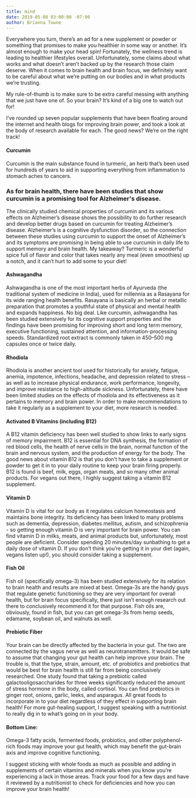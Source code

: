 ```yaml
---
title: mind
date: 2019-05-08 03:00:00 -07:00
author: Brianna Towne
---
```


Everywhere you turn, there’s an ad for a new supplement or powder or something that promises to make you healthier in some way or another. It’s almost enough to make your head spin! Fortunately, the wellness trend is leading to healthier lifestyles overall. Unfortunately, some claims about what works and what doesn’t aren’t backed up by the research those claim deserve. When it comes to brain health and brain focus, we definitely want to be careful about what we’re putting on our bodies and in what products we’re trusting. 

My rule-of-thumb is to make sure to be extra careful messing with anything that we just have one of. So your brain? It’s kind of a big one to watch out for!

I’ve rounded up seven popular supplements that have been floating around the internet and health blogs for improving brain power, and took a look at the body of research available for each. The good news? We’re on the right track!
 
#### Curcumin

Curcumin is the main substance found in turmeric, an herb that’s been used for hundreds of years to aid in supporting everything from inflammation to stomach aches to cancers. 

### As for brain health, there have been studies that show curcumin is a promising tool for Alzheimer's disease. 

The clinically studied chemical properties of curcumin and its various effects on Alzheimer’s disease shows the possibility to do further research and develop better drugs based on curcumin for treating Alzheimer’s disease. Alzheimer’s is a cognitive dysfunction disorder, so the connection between these studies using curcumin to support the onset of Alzheimer’s and its symptoms are promising in being able to use curcumin in daily life to support memory and brain health. My takeaway? Turmeric is a wonderful spice full of flavor and color that takes nearly any meal (even smoothies) up a notch, and it can’t hurt to add some to your diet!

#### Ashwagandha

Ashwagandha is one of the most important herbs of Ayurveda (the traditional system of medicine in India), used for millennia as a Rasayana for its wide ranging health benefits. Rasayana is basically an herbal or metallic preparation that promotes a youthful state of physical and mental health and expands happiness. No big deal. Like curcumin, ashwagandha has been studied extensively for its cognitive support properties and the findings have been promising for improving short and long term memory, executive functioning, sustained attention, and information-processing speeds. Standardized root extract is commonly taken in 450–500 mg capsules once or twice daily.

#### Rhodiola

Rhodiola is another ancient tool used for historically for anxiety, fatigue, anemia, impotence, infections, headache, and depression related to stress – as well as to increase physical endurance, work performance, longevity, and improve resistance to high-altitude sickness. Unfortunately, there have been limited studies on the effects of rhodiola and its effectiveness as it pertains to memory and brain power. In order to make recommendations to take it regularly as a supplement to your diet, more research is needed. 

#### Activated B Vitamins (including B12)

A B12 vitamin deficiency has been well studied to show links to early signs of memory impairment. B12 is essential for DNA synthesis, the formation of red blood cells, the health of nerve cells in the brain, normal function of the brain and nervous system, and the production of energy for the body. The good news about vitamin B12 is that you don’t have to take a supplement or powder to get it in to your daily routine to keep your brain firing properly. B12 is found is beef, milk, eggs, organ meats, and so many other animal products. For vegans out there, I highly suggest taking a vitamin B12 supplement. 


#### Vitamin D

Vitamin D is vital for our body as it regulates calcium homeostasis and maintains bone integrity. Its deficiency has been linked to many problems such as dementia, depression, diabetes mellitus, autism, and schizophrenia - so getting enough vitamin D is very important for brain power. You can find vitamin D in milks, meats, and animal products but, unfortunately, most people are deficient. Consider spending 20 minutes/day sunbathing to get a daily dose of vitamin D. If you don’t think you’re getting it in your diet (again, vegans listen up!), you should consider taking a supplement. 

#### Fish Oil

Fish oil (specifically omega-3) has been studied extensively for its relation to brain health and results are mixed at best. Omega-3s are the handy guys that regulate genetic functioning so they are very important for overall health, but for brain focus specifically, there just isn’t enough research out there to conclusively recommend it for that purpose. Fish oils are, obviously, found in fish, but you can get omega-3s from hemp seeds, edamame, soybean oil, and walnuts as well.

#### Prebiotic Fiber

Your brain can be directly affected by the bacteria in your gut. The two are connected by the vagus nerve as well as neurotransmitters. It would be safe to assume that changing your gut health can help improve your brain. The trouble is, that the type, strain, amount, etc. of probiotics and prebiotics that would be best for brain health is still far from being conclusively researched. One study found that taking a prebiotic called galactooligosaccharides for three weeks significantly reduced the amount of stress hormone in the body, called cortisol. You can find prebiotics in ginger root, onions, garlic, leeks, and asparagus. All great foods to incorporate in to your diet regardless of they effect in supporting brain health! For more gut-healing support, I suggest speaking with a nutritionist to really dig in to what’s going on in your body. 

#### Bottom Line:

Omega-3 fatty acids, fermented foods, probiotics, and other polyphenol-rich foods may improve your gut health, which may benefit the gut-brain axis and improve cognitive functioning. 

I suggest sticking with whole foods as much as possible and adding in supplements of certain vitamins and minerals when you know you’re experiencing a lack in those areas. Track your food for a few days and have it reviewed by a nutritionist to check for deficiencies and how you can improve your brain health!